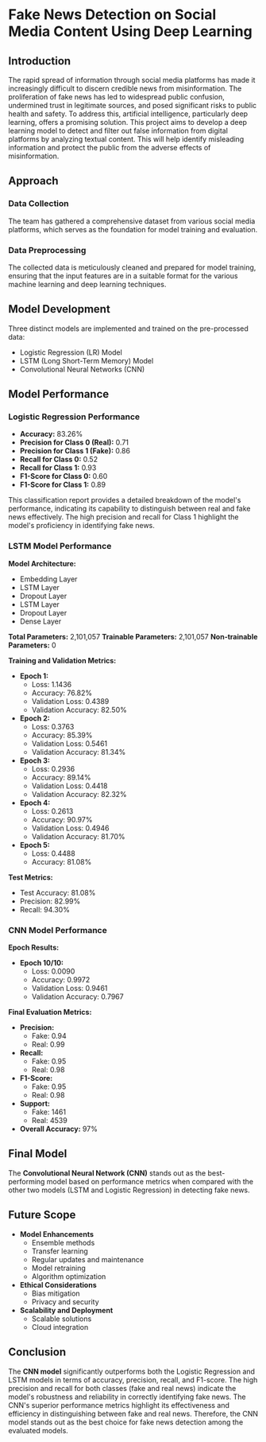 # Fake News Detection on Social Media Content Using Deep Learning

## Introduction
The rapid spread of information through social media platforms has made it increasingly difficult to discern credible news from misinformation. The proliferation of fake news has led to widespread public confusion, undermined trust in legitimate sources, and posed significant risks to public health and safety. To address this, artificial intelligence, particularly deep learning, offers a promising solution. This project aims to develop a deep learning model to detect and filter out false information from digital platforms by analyzing textual content. This will help identify misleading information and protect the public from the adverse effects of misinformation.

## Approach

### Data Collection
The team has gathered a comprehensive dataset from various social media platforms, which serves as the foundation for model training and evaluation.

### Data Preprocessing
The collected data is meticulously cleaned and prepared for model training, ensuring that the input features are in a suitable format for the various machine learning and deep learning techniques.

## Model Development
Three distinct models are implemented and trained on the pre-processed data:
- Logistic Regression (LR) Model
- LSTM (Long Short-Term Memory) Model
- Convolutional Neural Networks (CNN)

## Model Performance

### Logistic Regression Performance
- **Accuracy:** 83.26%
- **Precision for Class 0 (Real):** 0.71
- **Precision for Class 1 (Fake):** 0.86
- **Recall for Class 0:** 0.52
- **Recall for Class 1:** 0.93
- **F1-Score for Class 0:** 0.60
- **F1-Score for Class 1:** 0.89

This classification report provides a detailed breakdown of the model's performance, indicating its capability to distinguish between real and fake news effectively. The high precision and recall for Class 1 highlight the model's proficiency in identifying fake news.

### LSTM Model Performance
**Model Architecture:**
- Embedding Layer
- LSTM Layer
- Dropout Layer
- LSTM Layer
- Dropout Layer
- Dense Layer

**Total Parameters:** 2,101,057
**Trainable Parameters:** 2,101,057
**Non-trainable Parameters:** 0

**Training and Validation Metrics:**
- **Epoch 1:**
  - Loss: 1.1436
  - Accuracy: 76.82%
  - Validation Loss: 0.4389
  - Validation Accuracy: 82.50%
- **Epoch 2:**
  - Loss: 0.3763
  - Accuracy: 85.39%
  - Validation Loss: 0.5461
  - Validation Accuracy: 81.34%
- **Epoch 3:**
  - Loss: 0.2936
  - Accuracy: 89.14%
  - Validation Loss: 0.4418
  - Validation Accuracy: 82.32%
- **Epoch 4:**
  - Loss: 0.2613
  - Accuracy: 90.97%
  - Validation Loss: 0.4946
  - Validation Accuracy: 81.70%
- **Epoch 5:**
  - Loss: 0.4488
  - Accuracy: 81.08%

**Test Metrics:**
- Test Accuracy: 81.08%
- Precision: 82.99%
- Recall: 94.30%

### CNN Model Performance
**Epoch Results:**
- **Epoch 10/10:**
  - Loss: 0.0090
  - Accuracy: 0.9972
  - Validation Loss: 0.9461
  - Validation Accuracy: 0.7967

**Final Evaluation Metrics:**
- **Precision:**
  - Fake: 0.94
  - Real: 0.99
- **Recall:**
  - Fake: 0.95
  - Real: 0.98
- **F1-Score:**
  - Fake: 0.95
  - Real: 0.98
- **Support:**
  - Fake: 1461
  - Real: 4539
- **Overall Accuracy:** 97%

## Final Model
The <b>Convolutional Neural Network (CNN)</b> stands out as the best-performing model based on performance metrics when compared with the other two models (LSTM and Logistic Regression) in detecting fake news.

## Future Scope
- **Model Enhancements**
  - Ensemble methods
  - Transfer learning
  - Regular updates and maintenance
  - Model retraining
  - Algorithm optimization
- **Ethical Considerations**
  - Bias mitigation
  - Privacy and security
- **Scalability and Deployment**
  - Scalable solutions
  - Cloud integration

## Conclusion
The <b>CNN model</b> significantly outperforms both the Logistic Regression and LSTM models in terms of accuracy, precision, recall, and F1-score. The high precision and recall for both classes (fake and real news) indicate the model's robustness and reliability in correctly identifying fake news. The CNN's superior performance metrics highlight its effectiveness and efficiency in distinguishing between fake and real news. Therefore, the CNN model stands out as the best choice for fake news detection among the evaluated models.

